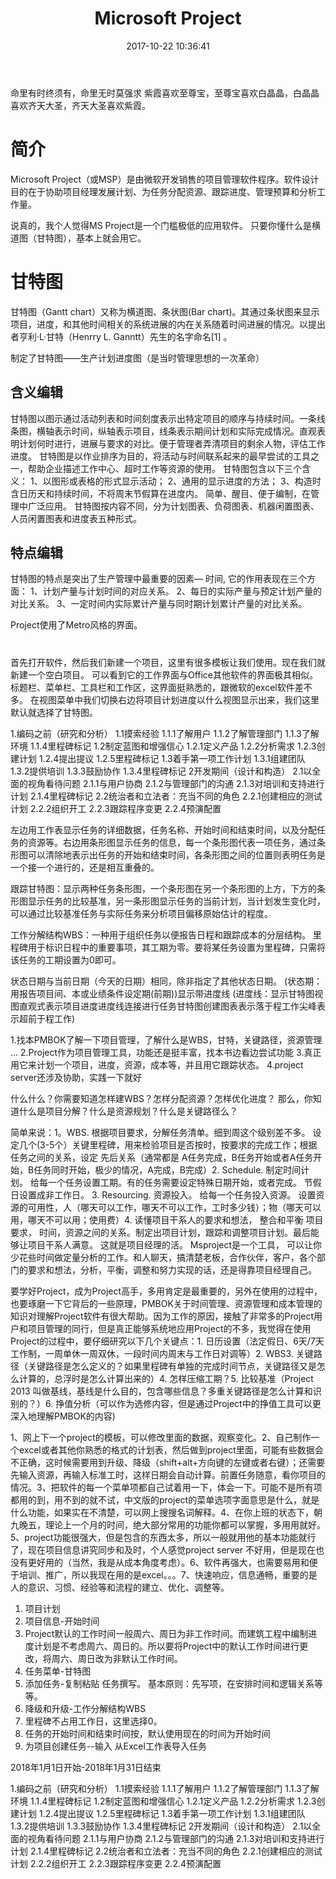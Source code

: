 ﻿---
layout: '[default_layout]'   
title: Microsoft Project                 
date: 2017-10-22 10:36:41  
toc: true                  
tags:                        
- Microsoft
- Project

categories:                  
- 

---
命里有时终须有，命里无时莫强求
紫霞喜欢至尊宝，至尊宝喜欢白晶晶，白晶晶喜欢齐天大圣，齐天大圣喜欢紫霞。

# 简介

Microsoft Project（或MSP）是由微软开发销售的项目管理软件程序。软件设计目的在于协助项目经理发展计划、为任务分配资源、跟踪进度、管理预算和分析工作量。

说真的，我个人觉得MS Project是一个门槛极低的应用软件。
只要你懂什么是横道图（甘特图），基本上就会用它。
<!--more-->
# 甘特图 
甘特图（Gantt chart）又称为横道图、条状图(Bar chart)。其通过条状图来显示项目，进度，和其他时间相关的系统进展的内在关系随着时间进展的情况。以提出者亨利·L·甘特（Henrry L. Ganntt）先生的名字命名[1]  。

制定了甘特图——生产计划进度图（是当时管理思想的一次革命）

## 含义编辑
甘特图以图示通过活动列表和时间刻度表示出特定项目的顺序与持续时间。一条线条图，横轴表示时间，纵轴表示项目，线条表示期间计划和实际完成情况。直观表明计划何时进行，进展与要求的对比。便于管理者弄清项目的剩余人物，评估工作进度。
甘特图是以作业排序为目的，将活动与时间联系起来的最早尝试的工具之一，帮助企业描述工作中心、超时工作等资源的使用。
甘特图包含以下三个含义：
1、以图形或表格的形式显示活动；
2、通用的显示进度的方法；
3、构造时含日历天和持续时间，不将周末节假算在进度内。
简单、醒目、便于编制，在管理中广泛应用。
甘特图按内容不同，分为计划图表、负荷图表、机器闲置图表、人员闲置图表和进度表五种形式。

## 特点编辑
甘特图的特点是突出了生产管理中最重要的因素— 时间, 它的作用表现在三个方面：
1、计划产量与计划时间的对应关系。
2、每日的实际产量与预定计划产量的对比关系。
3、一定时间内实际累计产量与同时期计划累计产量的对比关系。


Project使用了Metro风格的界面。

# 
首先打开软件，然后我们新建一个项目，这里有很多模板让我们使用。现在我们就新建一个空白项目。
可以看到它的工作界面与Office其他软件的界面极其相似。
标题栏、菜单栏、工具栏和工作区，这界面挺熟悉的，跟微软的excel软件差不多。
在视图菜单中我们切换右边将项目计划进度以什么视图显示出来，我们这里默认就选择了甘特图。

1.编码之前（研究和分析）
    1.1摸索经验
        1.1.1了解用户
        1.1.2了解管理部门
        1.1.3了解环境
        1.1.4里程碑标记
    1.2制定蓝图和增强信心
        1.2.1定义产品
        1.2.2分析需求
        1.2.3创建计划
        1.2.4提出提议
        1.2.5里程碑标记
    1.3着手第一项工作计划
        1.3.1组建团队
        1.3.2提供培训
        1.3.3鼓励协作
        1.3.4里程碑标记
2开发期间（设计和构造）
    2.1以全面的视角看待问题
        2.1.1与用户协商
        2.1.2与管理部门的沟通
        2.1.3对培训和支持进行计划
        2.1.4里程碑标记
    2.2统治者和立法者：充当不同的角色
        2.2.1创建相应的测试计划
        2.2.2组织开工
        2.2.3跟踪程序变更
        2.2.4预演配置

左边用工作表显示任务的详细数据，任务名称、开始时间和结束时间，以及分配任务的资源等。右边用条形图显示任务的信息，每一个条形图代表一项任务，通过条形图可以清除地表示出任务的开始和结束时间，各条形图之间的位置则表明任务是一个接一个进行的，还是相互重叠的。

跟踪甘特图：显示两种任务条形图，一个条形图在另一个条形图的上方，下方的条形图显示任务的比较基准，另一条形图显示任务的当前计划，当计划发生变化时，可以通过比较基准任务与实际任务来分析项目偏移原始估计的程度。

工作分解结构WBS：一种用于组织任务以便报告日程和跟踪成本的分层结构。
里程碑用于标识日程中的重要事项，其工期为零。要将某任务设置为里程碑，只需将该任务的工期设置为0即可。

状态日期与当前日期（今天的日期）相同，除非指定了其他状态日期。
(状态期：用报告项目间、本或业绩条件设定期(前期))显示带进度线 (进度线：显示甘特图视图直观式表示项目进度进度线连接进行任务甘特图创建图表表示落于程工作尖峰表示超前于程工作)

1.找本PMBOK了解一下项目管理，了解什么是WBS，甘特，关键路径，资源管理 ...
2.Project作为项目管理工具，功能还是挺丰富，找本书边看边尝试功能
3.真正用它来计划一个项目，进度，资源，成本等，并且用它跟踪状态。
4.project server还涉及协助，实践一下就好

什么什么？你需要知道怎样建WBS？怎样分配资源？怎样优化进度？
那么，你知道什么是项目分解？什么是资源规划？什么是关键路径么？

简单来说：1。WBS. 根据项目要求，分解任务清单。细到周这个级别差不多。 设定几个(3-5个）关键里程碑，用来检验项目是否按时，按要求的完成工作；根据任务之间的关系，设定 先后关系（通常都是 A任务完成，B任务开始或者A任务开始，B任务同时开始，极少的情况，A完成，B完成）2.  Schedule. 制定时间计划。 给每一个任务设置工期。有的任务需要设定特殊日期开始，或者完成。 节假日设置成非工作日。 3.  Resourcing. 资源投入。 给每一个任务投入资源。 设置资源的可用性，人（哪天可以工作，哪天不可以工作，工时多少钱）；物（哪天可以用，哪天不可以用；使用费）4. 读懂项目干系人的要求和想法， 整合和平衡 项目要求， 时间，资源之间的关系。制定出项目计划，跟踪和调整项目计划。最后能够让项目干系人满意。 这就是项目经理的活。 Msproject是一个工具， 可以让你少花些时间做定量分析的工作。和人聊天，搞清楚老板，合作伙伴，客户，各个部门的要求和想法，分析，平衡，调整和努力实现的话，还是得靠项目经理自己。

要学好Project，成为Project高手，多用肯定是最重要的，另外在使用的过程中，也要琢磨一下它背后的一些原理，PMBOK关于时间管理、资源管理和成本管理的知识对理解Project软件有很大帮助。因为工作的原因，接触了非常多的Project用户和项目管理的同行，但是真正能够系统地应用Project的不多，我觉得在使用Project的过程中，要仔细研究以下几个关键点：1. 日历设置（法定假日、6天/7天工作制，一周单休一周双休，一段时间内周末与工作日对调等）2. WBS3. 关键路径（关键路径是怎么定义的？如果里程碑有单独的完成时间节点，关键路径又是怎么计算的，总浮时是怎么计算出来的）4. 怎样压缩工期？5. 比较基准（Project 2013 叫做基线，基线是什么目的，包含哪些信息？多重关键路径是怎么计算和识别的？）6. 挣值分析（可以作为选修内容，但是通过Project中的挣值工具可以更深入地理解PMBOK的内容)

1、网上下一个project的模板，可以修改里面的数据，观察变化。2、自己制作一个excel或者其他你熟悉的格式的计划表，然后做到project里面，可能有些数据会不正确，这时候需要用到升级、降级（shift+alt+方向键的左键或者右键）；还需要先输入资源，再输入标准工时，这样日期会自动计算。前置任务随意，看你项目的情况。3、把软件的每一个菜单项都自己试着用一下，体会一下。可能不是所有项都用的到，用不到的就不试，中文版的project的菜单选项字面意思是什么，就是什么功能，如果实在不清楚，可以网上搜搜名词解释。4、在你上班的状态下，朝九晚五，理论上一个月的时间，绝大部分常用的功能你都可以掌握，多用用就好。5、project功能很强大，但是包含的东西太多，所以一般就用他的基本功能就行了，现在项目信息讲究同步和及时，个人感觉project server 不好用，但是现在也没有更好用的（当然，我是从成本角度考虑）。6、软件再强大，也需要易用和便于培训、推广，所以我现在用的是excel。。。7、快速响应，信息通畅，重要的是人的意识、习惯、经验等和流程的建立、优化、调整等。


1. 项目计划
2. 项目信息-开始时间
3. Project默认的工作时间一般周六、周日为非工作时间。而建筑工程中编制进度计划是不考虑周六、周日的。所以要将Project中的默认工作时间进行更改，将周六、周日改为非默认工作时间。
4. 任务菜单-甘特图
5. 添加任务-复制粘贴
任务撰写。
基本原则：先写项，在安排时间和逻辑关系等等。
6. 降级和升级-工作分解结构WBS
7. 里程碑不占用工作日，这里选择0。
8. 任务的开始时间和结束时间按，默认使用现在的时间为开始时间
9. 为项目创建任务--输入  从Excel工作表导入任务

2018年1月1日开始-2018年1月31日结束


1.编码之前（研究和分析）
1.1摸索经验
1.1.1了解用户
1.1.2了解管理部门
1.1.3了解环境
1.1.4里程碑标记
1.2制定蓝图和增强信心
1.2.1定义产品
1.2.2分析需求
1.2.3创建计划
1.2.4提出提议
1.2.5里程碑标记
1.3着手第一项工作计划
1.3.1组建团队
1.3.2提供培训
1.3.3鼓励协作
1.3.4里程碑标记
2开发期间（设计和构造）
2.1以全面的视角看待问题
2.1.1与用户协商
2.1.2与管理部门的沟通
2.1.3对培训和支持进行计划
2.1.4里程碑标记
2.2统治者和立法者：充当不同的角色
2.2.1创建相应的测试计划
2.2.2组织开工
2.2.3跟踪程序变更
2.2.4预演配置

















